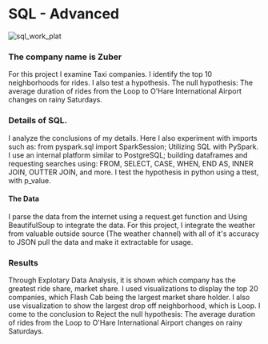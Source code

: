 # SQL - Advanced
![sql_work_plat](https://github.com/ZiggySway/Machine_Learning_and_Data_Projects__BrandiBooth/assets/130495796/29877c1d-6c23-4ae2-8ea1-af47cacbdf49)
### The company name is Zuber

For this project I examine Taxi companies. I identify the top 10 neighborhoods for rides.  I also test a hypothesis.  The null hypothesis: The average duration of rides from the Loop to O'Hare International Airport changes on rainy Saturdays.

 
### Details of SQL.  

I analyze the conclusions of my details. Here I also experiment with imports such as: from pyspark.sql import SparkSession; Utilizing SQL with PySpark. 
I use an internal platform similar to PostgreSQL; building dataframes and requesting searches using: FROM, SELECT, CASE, WHEN, END AS, INNER JOIN, OUTTER JOIN, and more.  I test the hypothesis in python using a ttest, with p_value. 

#### The Data

I parse the data from the internet using a request.get function and Using BeautifulSoup to integrate the data.  For this project, I integrate the weather from valuable outside source (The weather channel) with all of it's accuracy to JSON pull the data and make it extractable for usage.     


### Results

Through Explotary Data Analysis, it is shown which company has the greatest ride share, market share. I used visualizations to display the top 20 companies, which Flash Cab being the largest market share holder. I also use visualization to show the largest drop off neighborhood, which is Loop.  I come to the conclusion to Reject the null hypothesis: The average duration of rides from the Loop to O'Hare International Airport changes on rainy Saturdays.



